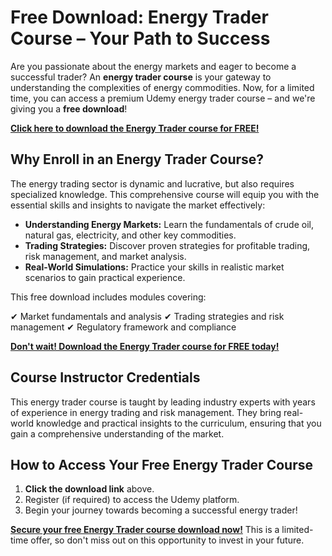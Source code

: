# Free Download: Energy Trader Course – Your Path to Success

Are you passionate about the energy markets and eager to become a successful trader? An **energy trader course** is your gateway to understanding the complexities of energy commodities. Now, for a limited time, you can access a premium Udemy energy trader course – and we're giving you a **free download**!

[**Click here to download the Energy Trader course for FREE!**](https://udemywork.com/energy-trader-course)

## Why Enroll in an Energy Trader Course?

The energy trading sector is dynamic and lucrative, but also requires specialized knowledge. This comprehensive course will equip you with the essential skills and insights to navigate the market effectively:

*   **Understanding Energy Markets:** Learn the fundamentals of crude oil, natural gas, electricity, and other key commodities.
*   **Trading Strategies:** Discover proven strategies for profitable trading, risk management, and market analysis.
*   **Real-World Simulations:** Practice your skills in realistic market scenarios to gain practical experience.

This free download includes modules covering:

✔ Market fundamentals and analysis
✔ Trading strategies and risk management
✔ Regulatory framework and compliance

[**Don't wait! Download the Energy Trader course for FREE today!**](https://udemywork.com/energy-trader-course)

## Course Instructor Credentials

This energy trader course is taught by leading industry experts with years of experience in energy trading and risk management. They bring real-world knowledge and practical insights to the curriculum, ensuring that you gain a comprehensive understanding of the market.

## How to Access Your Free Energy Trader Course

1.  **Click the download link** above.
2.  Register (if required) to access the Udemy platform.
3.  Begin your journey towards becoming a successful energy trader!

**[Secure your free Energy Trader course download now!](https://udemywork.com/energy-trader-course)** This is a limited-time offer, so don't miss out on this opportunity to invest in your future.
